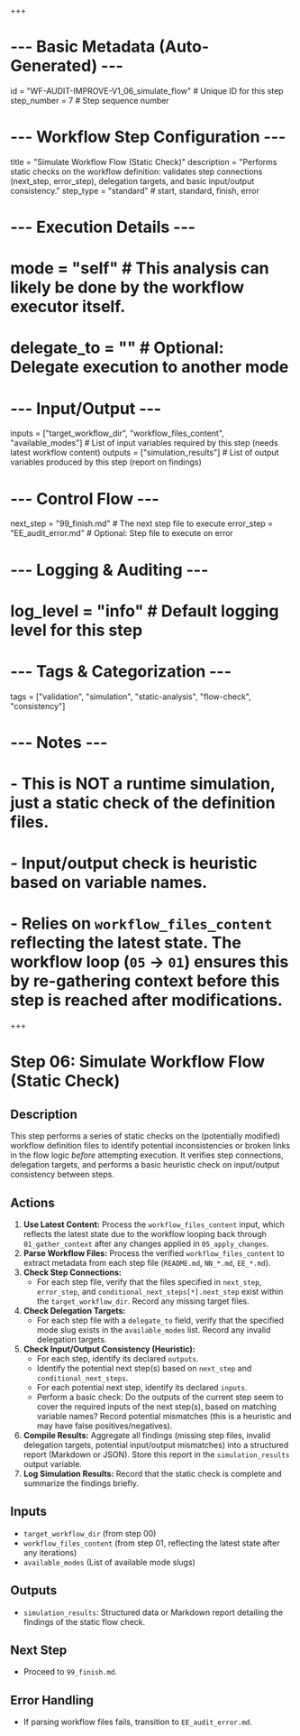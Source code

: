 +++
# --- Basic Metadata (Auto-Generated) ---
id = "WF-AUDIT-IMPROVE-V1_06_simulate_flow" # Unique ID for this step
step_number = 7 # Step sequence number
# --- Workflow Step Configuration ---
title = "Simulate Workflow Flow (Static Check)"
description = "Performs static checks on the workflow definition: validates step connections (next_step, error_step), delegation targets, and basic input/output consistency."
step_type = "standard" # start, standard, finish, error
# --- Execution Details ---
# mode = "self" # This analysis can likely be done by the workflow executor itself.
# delegate_to = "" # Optional: Delegate execution to another mode
# --- Input/Output ---
inputs = ["target_workflow_dir", "workflow_files_content", "available_modes"] # List of input variables required by this step (needs latest workflow content)
outputs = ["simulation_results"] # List of output variables produced by this step (report on findings)
# --- Control Flow ---
next_step = "99_finish.md" # The next step file to execute
error_step = "EE_audit_error.md" # Optional: Step file to execute on error
# --- Logging & Auditing ---
# log_level = "info" # Default logging level for this step
# --- Tags & Categorization ---
tags = ["validation", "simulation", "static-analysis", "flow-check", "consistency"]
# --- Notes ---
# - This is NOT a runtime simulation, just a static check of the definition files.
# - Input/output check is heuristic based on variable names.
# - Relies on `workflow_files_content` reflecting the latest state. The workflow loop (`05` -> `01`) ensures this by re-gathering context before this step is reached after modifications.
+++

# Step 06: Simulate Workflow Flow (Static Check)

## Description

This step performs a series of static checks on the (potentially modified) workflow definition files to identify potential inconsistencies or broken links in the flow logic *before* attempting execution. It verifies step connections, delegation targets, and performs a basic heuristic check on input/output consistency between steps.

## Actions

1.  **Use Latest Content:** Process the `workflow_files_content` input, which reflects the latest state due to the workflow looping back through `01_gather_context` after any changes applied in `05_apply_changes`.
2.  **Parse Workflow Files:** Process the verified `workflow_files_content` to extract metadata from each step file (`README.md`, `NN_*.md`, `EE_*.md`).
3.  **Check Step Connections:**
    *   For each step file, verify that the files specified in `next_step`, `error_step`, and `conditional_next_steps[*].next_step` exist within the `target_workflow_dir`. Record any missing target files.
4.  **Check Delegation Targets:**
    *   For each step file with a `delegate_to` field, verify that the specified mode slug exists in the `available_modes` list. Record any invalid delegation targets.
5.  **Check Input/Output Consistency (Heuristic):**
    *   For each step, identify its declared `outputs`.
    *   Identify the potential next step(s) based on `next_step` and `conditional_next_steps`.
    *   For each potential next step, identify its declared `inputs`.
    *   Perform a basic check: Do the outputs of the current step seem to cover the required inputs of the next step(s), based on matching variable names? Record potential mismatches (this is a heuristic and may have false positives/negatives).
6.  **Compile Results:** Aggregate all findings (missing step files, invalid delegation targets, potential input/output mismatches) into a structured report (Markdown or JSON). Store this report in the `simulation_results` output variable.
7.  **Log Simulation Results:** Record that the static check is complete and summarize the findings briefly.

## Inputs

*   `target_workflow_dir` (from step 00)
*   `workflow_files_content` (from step 01, reflecting the latest state after any iterations)
*   `available_modes` (List of available mode slugs)

## Outputs

*   `simulation_results`: Structured data or Markdown report detailing the findings of the static flow check.

## Next Step

*   Proceed to `99_finish.md`.

## Error Handling

*   If parsing workflow files fails, transition to `EE_audit_error.md`.
